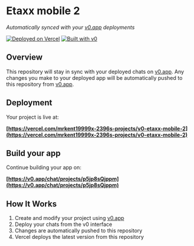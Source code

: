 # Etaxx mobile 2

*Automatically synced with your [v0.app](https://v0.app) deployments*

[![Deployed on Vercel](https://img.shields.io/badge/Deployed%20on-Vercel-black?style=for-the-badge&logo=vercel)](https://vercel.com/mrkent19999x-2396s-projects/v0-etaxx-mobile-2)
[![Built with v0](https://img.shields.io/badge/Built%20with-v0.app-black?style=for-the-badge)](https://v0.app/chat/projects/p5jp8sQjppm)

## Overview

This repository will stay in sync with your deployed chats on [v0.app](https://v0.app).
Any changes you make to your deployed app will be automatically pushed to this repository from [v0.app](https://v0.app).

## Deployment

Your project is live at:

**[https://vercel.com/mrkent19999x-2396s-projects/v0-etaxx-mobile-2](https://vercel.com/mrkent19999x-2396s-projects/v0-etaxx-mobile-2)**

## Build your app

Continue building your app on:

**[https://v0.app/chat/projects/p5jp8sQjppm](https://v0.app/chat/projects/p5jp8sQjppm)**

## How It Works

1. Create and modify your project using [v0.app](https://v0.app)
2. Deploy your chats from the v0 interface
3. Changes are automatically pushed to this repository
4. Vercel deploys the latest version from this repository